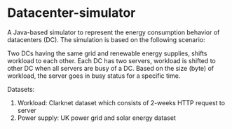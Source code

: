 # Datacenter-simulator

A Java-based simulator to represent the energy consumption behavior of datacenters (DC).
The simulation is based on the following scenario:

Two DCs having the same grid and renewable energy supplies, shifts workload to each other. 
Each DC has two servers, workload is shifted to other DC when all servers are busy of a DC.
Based on the size (byte) of workload, the server goes in busy status for a specific time.

Datasets:
1. Workload: Clarknet dataset which consists of 2-weeks HTTP request to server
2. Power supply: UK power grid and solar energy dataset

